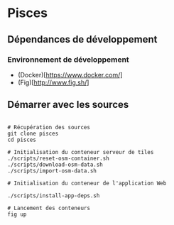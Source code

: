 # Pisces

## Dépendances de développement

### Environnement de développement

- (Docker)[https://www.docker.com/]
- (Fig)[http://www.fig.sh/]

## Démarrer avec les sources

```

# Récupération des sources
git clone pisces
cd pisces

# Initialisation du conteneur serveur de tiles
./scripts/reset-osm-container.sh
./scripts/download-osm-data.sh
./scripts/import-osm-data.sh

# Initialisation du conteneur de l'application Web

./scripts/install-app-deps.sh

# Lancement des conteneurs
fig up

```
